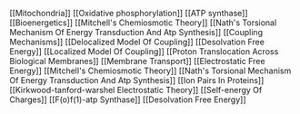 [[Mitochondria]]
[[Oxidative phosphorylation]]
[[ATP synthase]]
[[Bioenergetics]]
[[Mitchell's Chemiosmotic Theory]]
[[Nath's Torsional Mechanism Of Energy Transduction And Atp Synthesis]]
[[Coupling Mechanisms]]
[[Delocalized Model Of Coupling]]
[[Desolvation Free Energy]]
[[Localized Model Of Coupling]]
[[Proton Translocation Across Biological Membranes]]
[[Membrane Transport]]
[[Electrostatic Free Energy]]
[[Mitchell's Chemiosmotic Theory]]
[[Nath's Torsional Mechanism Of Energy Transduction And Atp Synthesis]]
[[Ion Pairs In Proteins]]
[[Kirkwood-tanford-warshel Electrostatic Theory]]
[[Self-energy Of Charges]]
[[F(o)f(1)-atp Synthase]]
[[Desolvation Free Energy]]
